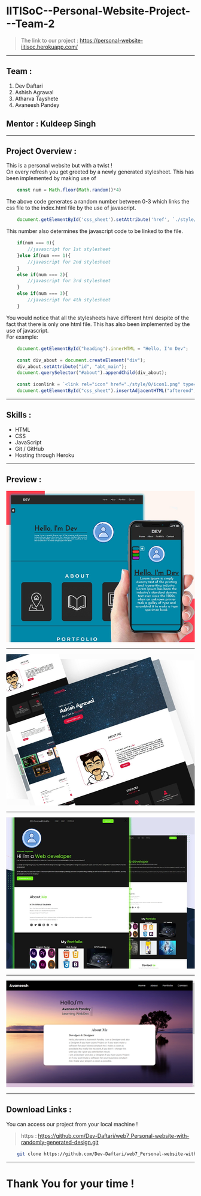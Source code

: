 # IITISoC--Personal-Website-Project---Team-2
>The link to our project : https://personal-website-iitisoc.herokuapp.com/
___

## **Team** :

1. Dev Daftari
1. Ashish Agrawal
1. Atharva Tayshete
1. Avaneesh Pandey

## **Mentor** : Kuldeep Singh
___
## **Project Overview** :

This is a personal website but with a twist ! <br /> 
On every refresh you get greeted by a newly generated stylesheet. This has been implemented by making use of
```javascript
    const num = Math.floor(Math.random()*4)
```
The above code generates a random number between 0-3 which links the css file to the index.html file by the use of javascript. 
```javascript
    document.getElementById('css_sheet').setAttribute('href', `./style/${num}/${num}.css`);
```
This number also determines the javascript code to be linked to the file.
```javascript
    if(num === 0){
        //javascript for 1st stylesheet
    }else if(num === 1){
        //javascript for 2nd stylesheet
    }
    else if(num === 2){
        //javascript for 3rd stylesheet
    }
    else if(num === 3){
        //javascript for 4th stylesheet
    }
```
You would notice that all the stylesheets have different html despite of the fact that there is only one html file. This has also been implemented by the use of javascript.</br>
For example:
```javascript
    document.getElementById("heading").innerHTML = "Hello, I'm Dev";
```
```javascript
    const div_about = document.createElement("div");
    div_about.setAttribute("id", "abt_main");
    document.querySelector("#about").appendChild(div_about);
```    
```javascript
    const iconlink = `<link rel="icon" href="./style/0/icon1.png" type="image/icon type">`;
    document.getElementById("css_sheet").insertAdjacentHTML("afterend", iconlink);
```
___
## **Skills** : 
* HTML
* CSS
* JavaScript
* Git / GitHub
* Hosting through Heroku
___
## **Preview** :

![0.css](./previews/Dev.jfif)
___
![1.css](./previews/Ashish.jfif)
___
![2.css](./previews/Atharva.jfif)
___
![3.css](./previews/Avaneesh.png)
___

## **Download Links** : 
You can access our project from your local machine !
>https : https://github.com/Dev-Daftari/web7_Personal-website-with-randomly-generated-design.git

```bash
    git clone https://github.com/Dev-Daftari/web7_Personal-website-with-randomly-generated-design.git
```
___
# Thank You for your time !
